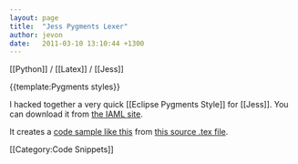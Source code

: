 ```yaml
---
layout: page
title:  "Jess Pygments Lexer"
author: jevon
date:   2011-03-10 13:10:44 +1300
---
```


[[Python]] / [[Latex]] / [[Jess]]

{{template:Pygments styles}}

I hacked together a very quick [[Eclipse Pygments Style]] for [[Jess]]. You can download it from <a href="http://code.google.com/p/iaml/source/browse/trunk/org.openiaml.docs.tools/latex/pygments-jess/">the IAML site</a>.

It creates a <a href="http://iaml.googlecode.com/svn/trunk/org.openiaml.docs.tools/latex/pygments-jess/code-sample-jess.pdf">code sample like this</a> from <a href="http://code.google.com/p/iaml/source/browse/trunk/org.openiaml.docs.tools/latex/pygments-jess/code-sample.tex">this source .tex file</a>.

[[Category:Code Snippets]]